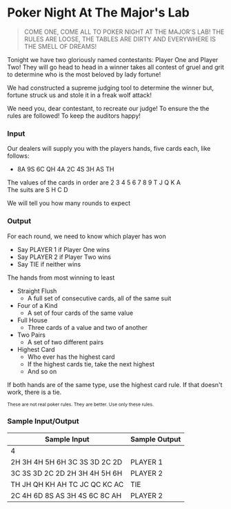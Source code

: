# Poker Night At The Major's Lab

>COME ONE, COME ALL TO POKER NIGHT AT THE MAJOR'S LAB!
THE RULES ARE LOOSE, THE TABLES ARE DIRTY AND EVERYWHERE IS THE SMELL OF DREAMS!

Tonight we have two gloriously named contestants: Player One and Player Two!
They will go head to head in a winner takes all contest of gruel and grit
to determine who is the most beloved by lady fortune!

We had constructed a supreme judging tool to determine the winner but, fortune struck us and stole it in a freak wolf attack!

We need you, dear contestant, to recreate our judge! To ensure the the rules are followed! To keep the auditors happy!

### Input

Our dealers will supply you with the players hands, five cards each, like follows:
- 8A 9S 6C QH 4A 2C 4S 3H AS TH

The values of the cards in order are 2 3 4 5 6 7 8 9 T J Q K A<br>
The suits are S H C D<br>

We will tell you how many rounds to expect

### Output

For each round, we need to know which player has won
- Say PLAYER 1 if Player One wins
- Say PLAYER 2 if Player Two wins
- Say TIE if neither wins

The hands from most winning to least
- Straight Flush
    - A full set of consecutive cards, all of the same suit
- Four of a Kind
    - A set of four cards of the same value
- Full House
    - Three cards of a value and two of another
- Two Pairs
    - A set of two different pairs
- Highest Card
    - Who ever has the highest card
    - If the highest cards tie, take the next highest
    - And so on

If both hands are of the same type, use the highest card rule.
If that doesn't work, there is a tie.

<span style="font-size:0.75em">These are not real poker rules. They are better. Use only these rules.</span>

### Sample Input/Output
|Sample Input|Sample Output|
|---|---|
|4 ||
|2H 3H 4H 5H 6H 3C 3S 3D 2C 2D |PLAYER 1|
|3C 3S 3D 2C 2D 2H 3H 4H 5H 6H|PLAYER 2|
|TH JH QH KH AH TC JC QC KC AC|TIE|
|2C 4H 6D 8S AS 3H 4S 6C 8C AH|PLAYER 2|
